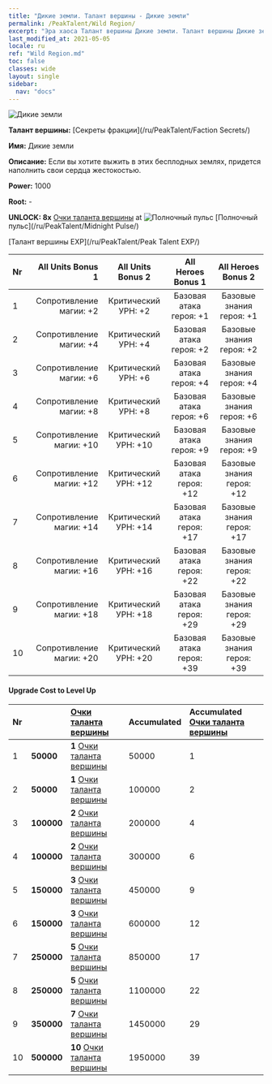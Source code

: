 ```yaml
---
title: "Дикие земли. Талант вершины - Дикие земли"
permalink: /PeakTalent/Wild Region/
excerpt: "Эра хаоса Талант вершины Дикие земли. Талант вершины Дикие земли. Дикие земли"
last_modified_at: 2021-05-05
locale: ru
ref: "Wild Region.md"
toc: false
classes: wide
layout: single
sidebar:
  nav: "docs"
---
```


  ![Дикие земли](/images/pt/talent_3010.png)

  **Талант вершины:** [Секреты фракции](/ru/PeakTalent/Faction Secrets/)

  **Имя:** Дикие земли

  **Описание:** Если вы хотите выжить в этих бесплодных землях, придется наполнить свои сердца жестокостью.

  **Power:** 1000

  **Root:** -

  **UNLOCK: 8x** [Очки таланта вершины](/ItemsRU/con_934/) at ![Полночный пульс](/images/pt/talent_3009.png) [Полночный пульс](/ru/PeakTalent/Midnight Pulse/)

  [Талант вершины EXP](/ru/PeakTalent/Peak Talent EXP/)

  | Nr | All Units Bonus 1 | All Units Bonus 2 | All Heroes Bonus 1 | All Heroes Bonus 2 |
  |:---|--------------:|:-------------:|:-------------:|:-------------:|
  | 1 | Сопротивление магии: +2 | Критический УРН: +2 | Базовая атака героя: +1 | Базовые знания героя: +1 |
  | 2 | Сопротивление магии: +4 | Критический УРН: +4 | Базовая атака героя: +2 | Базовые знания героя: +2 |
  | 3 | Сопротивление магии: +6 | Критический УРН: +6 | Базовая атака героя: +4 | Базовые знания героя: +4 |
  | 4 | Сопротивление магии: +8 | Критический УРН: +8 | Базовая атака героя: +6 | Базовые знания героя: +6 |
  | 5 | Сопротивление магии: +10 | Критический УРН: +10 | Базовая атака героя: +9 | Базовые знания героя: +9 |
  | 6 | Сопротивление магии: +12 | Критический УРН: +12 | Базовая атака героя: +12 | Базовые знания героя: +12 |
  | 7 | Сопротивление магии: +14 | Критический УРН: +14 | Базовая атака героя: +17 | Базовые знания героя: +17 |
  | 8 | Сопротивление магии: +16 | Критический УРН: +16 | Базовая атака героя: +22 | Базовые знания героя: +22 |
  | 9 | Сопротивление магии: +18 | Критический УРН: +18 | Базовая атака героя: +29 | Базовые знания героя: +29 |
  | 10 | Сопротивление магии: +20 | Критический УРН: +20 | Базовая атака героя: +39 | Базовые знания героя: +39 |


#### Upgrade Cost to Level Up

  | Nr | <i class="fas fa-coins"/> | [Очки таланта вершины](/ItemsRU/con_934/) | Accumulated <i class="fas fa-coins"/> | Accumulated [Очки таланта вершины](/ItemsRU/con_934/) |
  |:---|:--------------|:-------------|:-------------|:-------------|
  | 1 | **50000** | **1** [Очки таланта вершины](/ItemsRU/con_934/) | 50000 | 1 |
  | 2 | **50000** | **1** [Очки таланта вершины](/ItemsRU/con_934/) | 100000 | 2 |
  | 3 | **100000** | **2** [Очки таланта вершины](/ItemsRU/con_934/) | 200000 | 4 |
  | 4 | **100000** | **2** [Очки таланта вершины](/ItemsRU/con_934/) | 300000 | 6 |
  | 5 | **150000** | **3** [Очки таланта вершины](/ItemsRU/con_934/) | 450000 | 9 |
  | 6 | **150000** | **3** [Очки таланта вершины](/ItemsRU/con_934/) | 600000 | 12 |
  | 7 | **250000** | **5** [Очки таланта вершины](/ItemsRU/con_934/) | 850000 | 17 |
  | 8 | **250000** | **5** [Очки таланта вершины](/ItemsRU/con_934/) | 1100000 | 22 |
  | 9 | **350000** | **7** [Очки таланта вершины](/ItemsRU/con_934/) | 1450000 | 29 |
  | 10 | **500000** | **10** [Очки таланта вершины](/ItemsRU/con_934/) | 1950000 | 39 |
